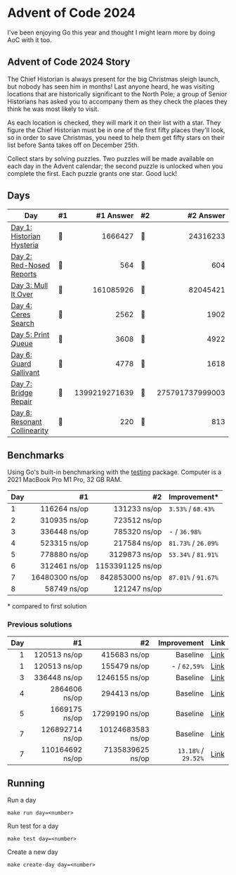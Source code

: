 # Advent of Code 2024

I've been enjoying Go this year and thought I might learn more by doing AoC with it too.

## Advent of Code 2024 Story

The Chief Historian is always present for the big Christmas sleigh launch, but nobody has seen him in months! Last anyone heard, he was visiting locations that are historically significant to the North Pole; a group of Senior Historians has asked you to accompany them as they check the places they think he was most likely to visit.

As each location is checked, they will mark it on their list with a star. They figure the Chief Historian must be in one of the first fifty places they'll look, so in order to save Christmas, you need to help them get fifty stars on their list before Santa takes off on December 25th.

Collect stars by solving puzzles. Two puzzles will be made available on each day in the Advent calendar; the second puzzle is unlocked when you complete the first. Each puzzle grants one star. Good luck!

## Days

| Day                                                                                                                  | #1  |     #1 Answer | #2  |       #2 Answer |
| -------------------------------------------------------------------------------------------------------------------- | --- | ------------: | --- | --------------: |
| [Day 1: Historian Hysteria](https://github.com/believer/advent-of-code/blob/master/go/2024/puzzles/day01/main.go)    | 🌟  |       1666427 | 🌟  |        24316233 |
| [Day 2: Red-Nosed Reports](https://github.com/believer/advent-of-code/blob/master/go/2024/puzzles/day02/main.go)     | 🌟  |           564 | 🌟  |             604 |
| [Day 3: Mull It Over](https://github.com/believer/advent-of-code/blob/master/go/2024/puzzles/day03/main.go)          | 🌟  |     161085926 | 🌟  |        82045421 |
| [Day 4: Ceres Search](https://github.com/believer/advent-of-code/blob/master/go/2024/puzzles/day04/main.go)          | 🌟  |          2562 | 🌟  |            1902 |
| [Day 5: Print Queue](https://github.com/believer/advent-of-code/blob/master/go/2024/puzzles/day05/main.go)           | 🌟  |          3608 | 🌟  |            4922 |
| [Day 6: Guard Gallivant](https://github.com/believer/advent-of-code/blob/master/go/2024/puzzles/day06/main.go)       | 🌟  |          4778 | 🌟  |            1618 |
| [Day 7: Bridge Repair](https://github.com/believer/advent-of-code/blob/master/go/2024/puzzles/day07/main.go)         | 🌟  | 1399219271639 | 🌟  | 275791737999003 |
| [Day 8: Resonant Collinearity](https://github.com/believer/advent-of-code/blob/master/go/2024/puzzles/day08/main.go) | 🌟  |           220 | 🌟  |             813 |

## Benchmarks

Using Go's built-in benchmarking with the [testing](https://pkg.go.dev/testing#hdr-Benchmarks) package. Computer is a 2021 MacBook Pro M1 Pro, 32 GB RAM.

| Day |             #1 |               #2 | Improvement\*       |
| --- | -------------: | ---------------: | ------------------- |
| 1   |   116264 ns/op |     131233 ns/op | `3.53%` / `68.43%`  |
| 2   |   310935 ns/op |     723512 ns/op |                     |
| 3   |   336448 ns/op |     785320 ns/op | - / `36.98%`        |
| 4   |   523315 ns/op |     217584 ns/op | `81.73%` / `26.09%` |
| 5   |   778880 ns/op |    3129873 ns/op | `53.34%` / `81.91%` |
| 6   |   312461 ns/op | 1153391125 ns/op |                     |
| 7   | 16480300 ns/op |  842853000 ns/op | `87.01%` / `91.67%` |
| 8   |    58749 ns/op |     121247 ns/op |                     |

\* compared to first solution

### Previous solutions

| Day |              #1 |                #2 |         Improvement | Link                                                                                                                           |
| --: | --------------: | ----------------: | ------------------: | ------------------------------------------------------------------------------------------------------------------------------ |
|   1 |    120513 ns/op |      415683 ns/op |            Baseline | [Link](https://github.com/believer/advent-of-code/blob/47447cc17fffe6994d4b54c4cb815e698b3f5605/go/2024/puzzles/day01/main.go) |
|   1 |    120513 ns/op |      155479 ns/op |        - / `62,59%` | [Link](https://github.com/believer/advent-of-code/blob/ea42592462771b74de87eae6bea9c0ca892a4499/go/2024/puzzles/day01/main.go) |
|   3 |    336448 ns/op |     1246155 ns/op |            Baseline | [Link](https://github.com/believer/advent-of-code/blob/461c2dd40039c27102aa1790c650decb79d4f549/go/2024/puzzles/day03/main.go) |
|   4 |   2864606 ns/op |      294413 ns/op |            Baseline | [Link](https://github.com/believer/advent-of-code/blob/99909bb30f82cda079471134452d886a0eb6266f/go/2024/puzzles/day04/main.go) |
|   5 |   1669175 ns/op |    17299190 ns/op |            Baseline | [Link](https://github.com/believer/advent-of-code/blob/1db858ae3d391319511787d8935c76eecdf6b22f/go/2024/puzzles/day05/main.go) |
|   7 | 126892714 ns/op | 10124683583 ns/op |            Baseline | [Link](https://github.com/believer/advent-of-code/blob/dd735747021ce43ca3a7427c529813139737271e/go/2024/puzzles/day07/main.go) |
|   7 | 110164692 ns/op |  7135839625 ns/op | `13.18%` / `29.52%` | [Link](https://github.com/believer/advent-of-code/blob/640d9604dfefa71f7bfef876750f378bd1a58a8b/go/2024/puzzles/day07/main.go) |

## Running

Run a day

```
make run day=<number>
```

Run test for a day

```
make test day=<number>
```

Create a new day

```
make create-day day=<number>
```

